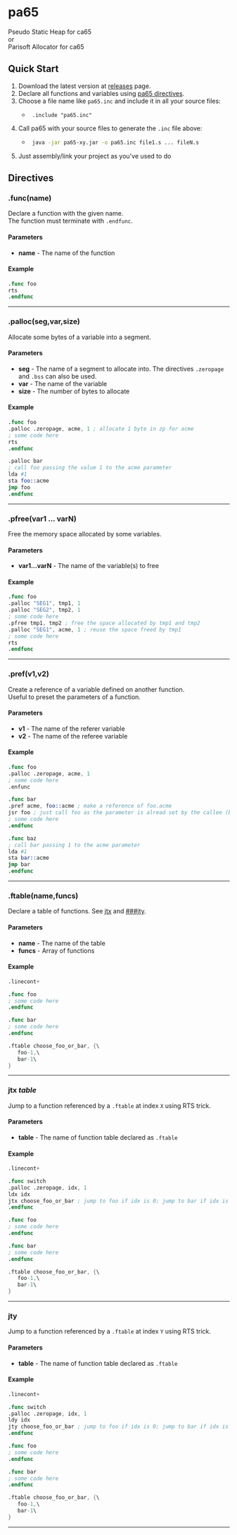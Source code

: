 # pa65
Pseudo Static Heap for ca65<br>
or<br>
Parisoft Allocator for ca65<br>

## Quick Start
1. Download the latest version at [releases](https://github.com/Parisoft/pa65/releases) page.
1. Declare all functions and variables using [pa65 directives](#directives).
1. Choose a file name like `pa65.inc` and include it in all your source files:
   - ```assembly
      .include "pa65.inc"
      ```
1. Call pa65 with your source files to generate the `.inc` file above:
   - ```bash
      java -jar pa65-xy.jar -o pa65.inc file1.s ... fileN.s
      ```
1. Just assembly/link your project as you've used to do

## Directives

### .func(name)
Declare a function with the given name.<br>
The function must terminate with `.endfunc`.
#### Parameters
* **name** - The name of the function
#### Example
```s
.func foo
rts
.endfunc
```
___

### .palloc(seg,var,size)
Allocate some bytes of a variable into a segment.
#### Parameters
* **seg** - The name of a segment to allocate into. The directives `.zeropage` and `.bss` can also be used. 
* **var** - The name of the variable
* **size** - The number of bytes to allocate
#### Example
```s
.func foo
.palloc .zeropage, acme, 1 ; allocate 1 byte in zp for acme
; some code here
rts
.endfunc

.palloc bar
; call foo passing the value 1 to the acme parameter
lda #1
sta foo::acme
jmp foo
.endfunc
```
___

### .pfree(var1 ... varN)
Free the memory space allocated by some variables.
#### Parameters
* **var1...varN** - The name of the variable(s) to free
#### Example
```s
.func foo
.palloc "SEG1", tmp1, 1
.palloc "SEG2", tmp2, 1
; some code here
.pfree tmp1, tmp2 ; free the space allocated by tmp1 and tmp2
.palloc "SEG1", acme, 1 ; reuse the space freed by tmp1
; some code here
rts
.endfunc
```
___

### .pref(v1,v2)
Create a reference of a variable defined on another function.<br>
Useful to preset the parameters of a function.
#### Parameters
* **v1** - The name of the referer variable
* **v2** - The name of the referee variable
#### Example
```s
.func foo
.palloc .zeropage, acme, 1
; some code here
.enfunc

.func bar
.pref acme, foo::acme ; make a reference of foo.acme
jsr foo ; just call foo as the parameter is alread set by the callee (baz)
; some code here
.endfunc

.func baz
; call bar passing 1 to the acme parameter
lda #1
sta bar::acme
jmp bar
.endfunc
```
___

### .ftable(name,funcs)
Declare a table of functions. See [jtx](###jtx) and [###jty](jty).
#### Parameters
* **name** - The name of the table
* **funcs** - Array of functions
#### Example
```s
.linecont+

.func foo
; some code here
.endfunc

.func bar
; some code here
.endfunc

.ftable choose_foo_or_bar, {\
   foo-1,\
   bar-1\
}
```
___

### jtx _table_
Jump to a function referenced by a `.ftable` at index `X` using RTS trick.
#### Parameters
* **table** - The name of function table declared as `.ftable`
#### Example
```s
.linecont+

.func switch
.palloc .zeropage, idx, 1
ldx idx
jtx choose_foo_or_bar ; jump to foo if idx is 0; jump to bar if idx is 1
.endfunc

.func foo
; some code here
.endfunc

.func bar
; some code here
.endfunc

.ftable choose_foo_or_bar, {\
   foo-1,\
   bar-1\
}
```
___

### jty
Jump to a function referenced by a `.ftable` at index `Y` using RTS trick.
#### Parameters
* **table** - The name of function table declared as `.ftable`
#### Example
```s
.linecont+

.func switch
.palloc .zeropage, idx, 1
ldy idx
jty choose_foo_or_bar ; jump to foo if idx is 0; jump to bar if idx is 1
.endfunc

.func foo
; some code here
.endfunc

.func bar
; some code here
.endfunc

.ftable choose_foo_or_bar, {\
   foo-1,\
   bar-1\
}
```
___

